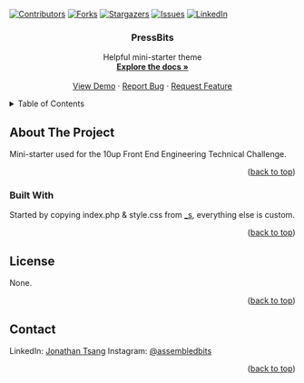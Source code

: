 <div id="top"></div>

[![Contributors][contributors-shield]][contributors-url]
[![Forks][forks-shield]][forks-url]
[![Stargazers][stars-shield]][stars-url]
[![Issues][issues-shield]][issues-url]
[![LinkedIn][linkedin-shield]][linkedin-url]

<div align="center">
  <h3 align="center">PressBits</h3>

  <p align="center">
    Helpful mini-starter theme
    <br />
    <a href="https://github.com/j0ntsang/PressBits"><strong>Explore the docs »</strong></a>
    <br />
    <br />
    <a href="https://github.com/j0ntsang/PressBits">View Demo</a>
    ·
    <a href="https://github.com/j0ntsang/PressBits/issues">Report Bug</a>
    ·
    <a href="https://github.com/j0ntsang/PressBits/issues">Request Feature</a>
  </p>
</div>



<!-- TABLE OF CONTENTS -->
<details>
  <summary>Table of Contents</summary>
  <ol>
    <li>
      <a href="#about-the-project">About The Project</a>
      <ul>
        <li><a href="#built-with">Built With</a></li>
      </ul>
    </li>
    <li><a href="#license">License</a></li>
    <li><a href="#contact">Contact</a></li>
  </ol>
</details>

## About The Project

Mini-starter used for the 10up Front End Engineering Technical Challenge.

<p align="right">(<a href="#top">back to top</a>)</p>

### Built With

Started by copying index.php & style.css from [_s](https://github.com/Automattic/_s), everything else is custom.

<p align="right">(<a href="#top">back to top</a>)</p>

## License

None.

<p align="right">(<a href="#top">back to top</a>)</p>

## Contact

LinkedIn: [Jonathan Tsang](https://www.linkedin.com/in/j0ntsang/)
Instagram: [@assembledbits](https://www.instagram.com/assembledbits)

<p align="right">(<a href="#top">back to top</a>)</p>

<!-- https://www.markdownguide.org/basic-syntax/#reference-style-links -->
[contributors-shield]: https://img.shields.io/github/contributors/othneildrew/Best-README-Template.svg?style=for-the-badge
[contributors-url]: https://github.com/j0ntsang/PressBits/graphs/contributors
[forks-shield]: https://img.shields.io/github/forks/othneildrew/Best-README-Template.svg?style=for-the-badge
[forks-url]: https://github.com/j0ntsang/PressBits/network/members
[stars-shield]: https://img.shields.io/github/stars/othneildrew/Best-README-Template.svg?style=for-the-badge
[stars-url]: https://github.com/j0ntsang/PressBits/stargazers
[issues-shield]: https://img.shields.io/github/issues/othneildrew/Best-README-Template.svg?style=for-the-badge
[issues-url]: https://github.com/j0ntsang/PressBits/issues
[linkedin-shield]: https://img.shields.io/badge/-LinkedIn-black.svg?style=for-the-badge&logo=linkedin&colorB=555
[linkedin-url]: https://linkedin.com/in/j0ntsang
[product-screenshot]: images/screenshot.png